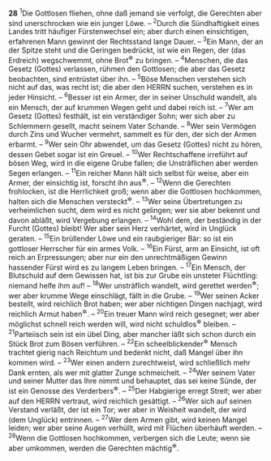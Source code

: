 __28__
<sup>1</sup>Die Gottlosen fliehen, ohne daß jemand sie verfolgt, die Gerechten aber sind unerschrocken wie ein junger Löwe. –
<sup>2</sup>Durch die Sündhaftigkeit eines Landes tritt häufiger Fürstenwechsel ein; aber durch einen einsichtigen, erfahrenen Mann gewinnt der Rechtsstand lange Dauer. –
<sup>3</sup>Ein Mann, der an der Spitze steht und die Geringen bedrückt, ist wie ein Regen, der (das Erdreich) wegschwemmt, ohne Brot<sup title="= Brotkorn, Getreide">&#x2732;</sup> zu bringen. –
<sup>4</sup>Menschen, die das Gesetz (Gottes) verlassen, rühmen den Gottlosen; die aber das Gesetz beobachten, sind entrüstet über ihn. –
<sup>5</sup>Böse Menschen verstehen sich nicht auf das, was recht ist; die aber den HERRN suchen, verstehen es in jeder Hinsicht. –
<sup>6</sup>Besser ist ein Armer, der in seiner Unschuld wandelt, als ein Mensch, der auf krummen Wegen geht und dabei reich ist. –
<sup>7</sup>Wer am Gesetz (Gottes) festhält, ist ein verständiger Sohn; wer sich aber zu Schlemmern gesellt, macht seinem Vater Schande. –
<sup>8</sup>Wer sein Vermögen durch Zins und Wucher vermehrt, sammelt es für den, der sich der Armen erbarmt. –
<sup>9</sup>Wer sein Ohr abwendet, um das Gesetz (Gottes) nicht zu hören, dessen Gebet sogar ist ein Greuel. –
<sup>10</sup>Wer Rechtschaffene irreführt auf bösen Weg, wird in die eigene Grube fallen; die Unsträflichen aber werden Segen erlangen. –
<sup>11</sup>Ein reicher Mann hält sich selbst für weise, aber ein Armer, der einsichtig ist, forscht ihn aus<sup title="= durchschaut ihn">&#x2732;</sup>. –
<sup>12</sup>Wenn die Gerechten frohlocken, ist die Herrlichkeit groß; wenn aber die Gottlosen hochkommen, halten sich die Menschen versteckt<sup title="vgl. 28,28">&#x2732;</sup>. –
<sup>13</sup>Wer seine Übertretungen zu verheimlichen sucht, dem wird es nicht gelingen; wer sie aber bekennt und davon abläßt, wird Vergebung erlangen. –
<sup>14</sup>Wohl dem, der beständig in der Furcht (Gottes) bleibt! Wer aber sein Herz verhärtet, wird in Unglück geraten. –
<sup>15</sup>Ein brüllender Löwe und ein raubgieriger Bär: so ist ein gottloser Herrscher für ein armes Volk. –
<sup>16</sup>Ein Fürst, arm an Einsicht, ist oft reich an Erpressungen; aber nur ein den unrechtmäßigen Gewinn hassender Fürst wird es zu langem Leben bringen. –
<sup>17</sup>Ein Mensch, der Blutschuld auf dem Gewissen hat, ist bis zur Grube ein unsteter Flüchtling: niemand helfe ihm auf! –
<sup>18</sup>Wer unsträflich wandelt, wird gerettet werden<sup title="= unverletzt bleiben">&#x2732;</sup>; wer aber krumme Wege einschlägt, fällt in die Grube. –
<sup>19</sup>Wer seinen Acker bestellt, wird reichlich Brot haben; wer aber nichtigen Dingen nachjagt, wird reichlich Armut haben<sup title="vgl. 12,11">&#x2732;</sup>. –
<sup>20</sup>Ein treuer Mann wird reich gesegnet; wer aber möglichst schnell reich werden will, wird nicht schuldlos<sup title="oder: ungestraft">&#x2732;</sup> bleiben. –
<sup>21</sup>Parteiisch sein ist ein übel Ding, aber mancher läßt sich schon durch ein Stück Brot zum Bösen verführen. –
<sup>22</sup>Ein scheelblickender<sup title="= mißgünstiger">&#x2732;</sup> Mensch trachtet gierig nach Reichtum und bedenkt nicht, daß Mangel über ihn kommen wird. –
<sup>23</sup>Wer einen andern zurechtweist, wird schließlich mehr Dank ernten, als wer mit glatter Zunge schmeichelt. –
<sup>24</sup>Wer seinem Vater und seiner Mutter das Ihre nimmt und behauptet, das sei keine Sünde, der ist ein Genosse des Verderbers<sup title="= nicht besser als der schwerste Verbrecher">&#x2732;</sup>. –
<sup>25</sup>Der Habgierige erregt Streit; wer aber auf den HERRN vertraut, wird reichlich gesättigt. –
<sup>26</sup>Wer sich auf seinen Verstand verläßt, der ist ein Tor; wer aber in Weisheit wandelt, der wird (dem Unglück) entrinnen. –
<sup>27</sup>Wer dem Armen gibt, wird keinen Mangel leiden; wer aber seine Augen verhüllt, wird mit Flüchen überhäuft werden. –
<sup>28</sup>Wenn die Gottlosen hochkommen, verbergen sich die Leute; wenn sie aber umkommen, werden die Gerechten mächtig<sup title="oder: mehren sich die Gerechten">&#x2732;</sup>.
